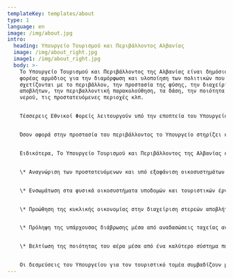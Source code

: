```yaml
---
templateKey: templates/about
type: 1
language: en
image: /img/about.jpg
intro:
  heading: Υπουργείο Τουρισμού και Περιβάλλοντος Αλβανίας
  image: /img/about_right.jpg
  image1: /img/about_right.jpg
  body: >-
    Το Υπουργείο Τουρισμού και Περιβάλλοντος της Αλβανίας είναι δημόσιος
    φορέας αρμόδιος για την διαμόρφωση και υλοποίηση των πολιτικών που
    σχετίζονται με το περιβάλλον, την προστασία της φύσης, την διαχείριση
    αποβλήτων, την περιβαλλοντική παρακολούθηση, τα δάση, την ποιότητα του
    νερού, τις προστατευόμενες περιοχές κλπ.


    Τέσσερεις Εθνικοί Φορείς λειτουργούν υπό την εποπτεία του Υπουργείου ως Εθνικές Υπηρεσίες αντίστοιχα: ο Εθνικός Οργανισμός Τουρισμού, ο Εθνικός Οργανισμός Ακτογραμμών, ο Εθνικός Οργανισμός Προστατευόμενων Περιοχών και ο Εθνικός Οργανισμός Περιβάλλοντος με τις Περιφερειακές Δ/νσεις για το περιβάλλον. Επιπλέον, το Υπουργείο έχει την αρμοδιότητα ελέγχου της περιοχής μέσω της Επιθεώρησης του Περιβάλλοντος η οποία υπάγεται στον Εθνικό Οργανισμό Περιβάλλοντος. Το Υπουργείο είναι στελεχωμένο με έμπειρο προσωπικό και υποστηρίζεται πλήρως διοικητικά.


    Όσον αφορά στην προστασία του περιβάλλοντος το Υπουργείο στηρίζει και αναγνωρίζει την αξία της διαφύλαξης της βιοποικιλότητας των οικοσυστημάτων διασφαλίζοντας ένα βιώσιμο και υγιές περιβάλλον για τις υφιστάμενες και μελλοντικές γενιές.\


    Ειδικότερα, Το Υπουργείο Τουρισμού και Περιβάλλοντος της Αλβανίας έχει δεσμευτεί να βελτιώσει τις περιβαλλοντικές συνθήκες μέσα από τις παρακάτω προτεραιότητες:


    \* Αναγνώριση των προστατευόμενων και υπό εξαφάνιση οικοσυστημάτων με τον σχεδιασμό Εθνικών (Στρατηγικών) Σχεδίων για διοικητική ενσωμάτωση Προστατευόμενων Περιοχών, Εθνικών Πάρκων και Καταφύγιων Άγρια Ζωής.


    \* Ενσωμάτωση στα φυσικά οικοσυστήματα υποδομών και τουριστικών έργων


    \* Προώθηση της κυκλικής οικονομίας στην διαχείριση στερεών αποβλήτων κλπ.


    \* Πρόληψη της υπάρχουσας διάβρωσης μέσα από αναδασώσεις ταχείας ανάπτυξης και ανάπτυξης υδροτεχνικών προστατευτικών έργων


    \* Βελτίωση της ποιότητας του αέρα μέσα από ένα καλύτερο σύστημα παρακολούθησης ατμοσφαιρικών ρύπων στις μεγάλες πόλεις


    Οι δεσμεύσεις του Υπουργείου για τον τουριστικό τομέα συμβαδίζουν με τις οδηγίες για την προστασία του περιβάλλοντος και στηρίζουν την βιώσιμη τουριστική ανάπτυξη, τον πολιτιστικό τουρισμό, τον αγροτουρισμό κλπ.
---
```

